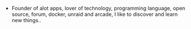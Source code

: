 - Founder of alot apps, lover of technology, programming language, open source, forum, docker, unraid and arcade, I like to discover and learn new things..
  <br>







































































































































































































































































































































































































































































































































































































































































